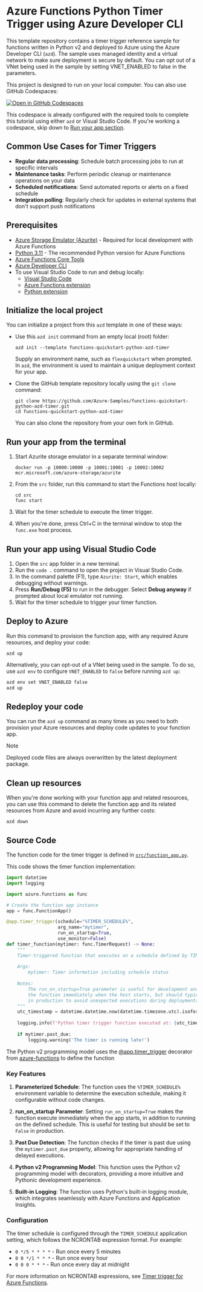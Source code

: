 <!--
---
name: Azure Functions Python Timer Trigger using Azure Developer CLI
description: This repository contains an Azure Functions timer trigger quickstart written in Python v2 and deployed to Azure Functions Flex Consumption using the Azure Developer CLI (azd). The sample uses managed identity and a virtual network to make sure deployment is secure by default.
page_type: sample
products:
- azure-functions
- azure
- entra-id
urlFragment: starter-timer-trigger-python
languages:
- python
- bicep
- azdeveloper
---
-->

# Azure Functions Python Timer Trigger using Azure Developer CLI

This template repository contains a timer trigger reference sample for functions written in Python v2 and deployed to Azure using the Azure Developer CLI (`azd`). The sample uses managed identity and a virtual network to make sure deployment is secure by default. You can opt out of a VNet being used in the sample by setting VNET_ENABLED to false in the parameters.

This project is designed to run on your local computer. You can also use GitHub Codespaces:

[![Open in GitHub Codespaces](https://github.com/codespaces/badge.svg)](https://codespaces.new/azure-samples/functions-quickstart-python-azd-timer)

This codespace is already configured with the required tools to complete this tutorial using either `azd` or Visual Studio Code. If you're working a codespace, skip down to [Run your app section](#run-your-app-from-the-terminal).

## Common Use Cases for Timer Triggers

- **Regular data processing**: Schedule batch processing jobs to run at specific intervals
- **Maintenance tasks**: Perform periodic cleanup or maintenance operations on your data
- **Scheduled notifications**: Send automated reports or alerts on a fixed schedule
- **Integration polling**: Regularly check for updates in external systems that don't support push notifications

## Prerequisites

- [Azure Storage Emulator (Azurite)](https://learn.microsoft.com/azure/storage/common/storage-use-azurite) - Required for local development with Azure Functions
- [Python 3.11](https://www.python.org/downloads/) - The recommended Python version for Azure Functions
- [Azure Functions Core Tools](https://learn.microsoft.com/azure/azure-functions/functions-run-local?pivots=programming-language-python#install-the-azure-functions-core-tools)
- [Azure Developer CLI](https://learn.microsoft.com/azure/developer/azure-developer-cli/install-azd)
- To use Visual Studio Code to run and debug locally:
  - [Visual Studio Code](https://code.visualstudio.com/)
  - [Azure Functions extension](https://marketplace.visualstudio.com/items?itemName=ms-azuretools.vscode-azurefunctions)
  - [Python extension](https://marketplace.visualstudio.com/items?itemName=ms-python.python)

## Initialize the local project

You can initialize a project from this `azd` template in one of these ways:

- Use this `azd init` command from an empty local (root) folder:

    ```shell
    azd init --template functions-quickstart-python-azd-timer
    ```

    Supply an environment name, such as `flexquickstart` when prompted. In `azd`, the environment is used to maintain a unique deployment context for your app.

- Clone the GitHub template repository locally using the `git clone` command:

    ```shell
    git clone https://github.com/Azure-Samples/functions-quickstart-python-azd-timer.git
    cd functions-quickstart-python-azd-timer
    ```

    You can also clone the repository from your own fork in GitHub.

## Run your app from the terminal

1. Start Azurite storage emulator in a separate terminal window:

   ```shell
   docker run -p 10000:10000 -p 10001:10001 -p 10002:10002 mcr.microsoft.com/azure-storage/azurite
   ```

2. From the `src` folder, run this command to start the Functions host locally:

    ```shell
    cd src
    func start
    ```

3. Wait for the timer schedule to execute the timer trigger.

4. When you're done, press Ctrl+C in the terminal window to stop the `func.exe` host process.

## Run your app using Visual Studio Code

1. Open the `src` app folder in a new terminal.
2. Run the `code .` command to open the project in Visual Studio Code.
3. In the command palette (F1), type `Azurite: Start`, which enables debugging without warnings.
4. Press **Run/Debug (F5)** to run in the debugger. Select **Debug anyway** if prompted about local emulator not running.
5. Wait for the timer schedule to trigger your timer function.

## Deploy to Azure

Run this command to provision the function app, with any required Azure resources, and deploy your code:

```shell
azd up
```

Alternatively, you can opt-out of a VNet being used in the sample. To do so, use `azd env` to configure `VNET_ENABLED` to `false` before running `azd up`:

```bash
azd env set VNET_ENABLED false
azd up
```

## Redeploy your code

You can run the `azd up` command as many times as you need to both provision your Azure resources and deploy code updates to your function app.

> [!NOTE]
> Deployed code files are always overwritten by the latest deployment package.

## Clean up resources

When you're done working with your function app and related resources, you can use this command to delete the function app and its related resources from Azure and avoid incurring any further costs:

```shell
azd down
```

## Source Code

The function code for the timer trigger is defined in [`src/function_app.py`](./src/function_app.py).

This code shows the timer function implementation:  

```python
import datetime
import logging

import azure.functions as func

# Create the function app instance
app = func.FunctionApp()

@app.timer_trigger(schedule="%TIMER_SCHEDULE%", 
                   arg_name="mytimer", 
                   run_on_startup=True,
                   use_monitor=False) 
def timer_function(mytimer: func.TimerRequest) -> None:
    """
    Timer-triggered function that executes on a schedule defined by TIMER_SCHEDULE app setting.
    
    Args:
        mytimer: Timer information including schedule status
    
    Notes:
        The run_on_startup=True parameter is useful for development and testing as it triggers
        the function immediately when the host starts, but should typically be set to False
        in production to avoid unexpected executions during deployments or restarts.
    """
    utc_timestamp = datetime.datetime.now(datetime.timezone.utc).isoformat()
    
    logging.info(f'Python timer trigger function executed at: {utc_timestamp}')
    
    if mytimer.past_due:
        logging.warning('The timer is running late!')
```

The Python v2 programming model uses the [@app.timer_trigger](https://docs.microsoft.com/en-us/python/api/azure-functions/azure.functions.decorators#azure-functions-decorators-timer-trigger) decorator from [azure-functions](https://pypi.org/project/azure-functions/) to define the function

### Key Features

1. **Parameterized Schedule**: The function uses the `%TIMER_SCHEDULE%` environment variable to determine the execution schedule, making it configurable without code changes.

2. **run_on_startup Parameter**: Setting `run_on_startup=True` makes the function execute immediately when the app starts, in addition to running on the defined schedule. This is useful for testing but should be set to `False` in production.

3. **Past Due Detection**: The function checks if the timer is past due using the `mytimer.past_due` property, allowing for appropriate handling of delayed executions.

4. **Python v2 Programming Model**: This function uses the Python v2 programming model with decorators, providing a more intuitive and Pythonic development experience.

5. **Built-in Logging**: The function uses Python's built-in logging module, which integrates seamlessly with Azure Functions and Application Insights.

### Configuration

The timer schedule is configured through the `TIMER_SCHEDULE` application setting, which follows the NCRONTAB expression format. For example:

- `0 */5 * * * *` - Run once every 5 minutes
- `0 0 */1 * * *` - Run once every hour
- `0 0 0 * * *` - Run once every day at midnight

For more information on NCRONTAB expressions, see [Timer trigger for Azure Functions](https://learn.microsoft.com/azure/azure-functions/functions-bindings-timer).
